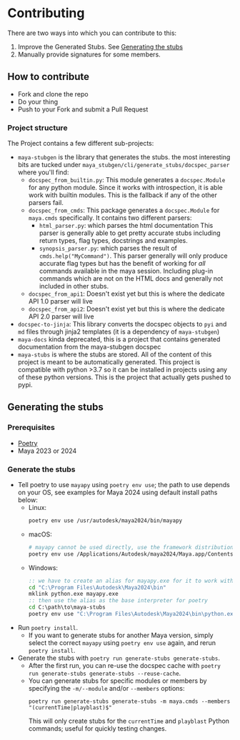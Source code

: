 # Contributing

There are two ways into which you can contribute to this:

1. Improve the Generated Stubs.
    See [Generating the stubs](#generating-the-stubs)
2. Manually provide signatures for some members.

## How to contribute

- Fork and clone the repo
- Do your thing
- Push to your Fork and submit a Pull Request

### Project structure
The Project contains a few different sub-projects:

- `maya-stubgen` is the library that generates the stubs.
  the most interesting bits are tucked under `maya_stubgen/cli/generate_stubs/docspec_parser` where you'll find:
    - `docspec_from_builtin.py`: This module generates a `docspec.Module` for any python module.
      Since it works with introspection, it is able work with builtin modules.
      This is the fallback if any of the other parsers fail.
    - `docspec_from_cmds`: This package generates a `docspec.Module` for `maya.cmds` specifically.
      It contains two different parsers:
        - `html_parser.py`: which parses the html documentation 
          This parser is generally able to get pretty accurate stubs including return types, flag types, docstrings and examples.
        - `synopsis_parser.py`: which parses the result of `cmds.help("MyCommand")`.
          This parser generally will only produce accurate flag types but has the benefit of working for _all_ commands available in the maya session. 
          Including plug-in commands which are not on the HTML docs and generally not included in other stubs.
    - `docspec_from_api1`: Doesn't exist yet but this is where the dedicate API 1.0 parser will live
    - `docspec_from_api2`: Doesn't exist yet but this is where the dedicate API 2.0 parser will live
- `docspec-to-jinja`: This library converts the docspec objects to `pyi` and `md` files through jinja2 templates (it is a dependency of `maya-stubgen`)
- `maya-docs` kinda deprecated, this is a project that contains generated documentation from the maya-stubgen docspec
- `maya-stubs` is where the stubs are stored.
    All of the content of this project is meant to be automatically generated.
    This project is compatible with python >3.7 so it can be installed in projects using any of these python versions.
    This is the project that actually gets pushed to pypi.

## Generating the stubs

### Prerequisites

- [Poetry](https://python-poetry.org/)
- Maya 2023 or 2024

### Generate the stubs

- Tell poetry to use `mayapy` using `poetry env use`; the path to use depends on your OS, see examples for Maya 2024 using default install paths below:
    - Linux:
      ```sh
      poetry env use /usr/autodesk/maya2024/bin/mayapy
      ```
    - macOS:
      ```sh
      # mayapy cannot be used directly, use the framework distribution instead
      poetry env use /Applications/Autodesk/maya2024/Maya.app/Contents/Frameworks/Python.framework/Versions/Current/bin/python3
      ```
    - Windows:
      ```bat
      :: we have to create an alias for mayapy.exe for it to work with venv
      cd "C:\Program Files\Autodesk\Maya2024\bin"
      mklink python.exe mayapy.exe
      :: then use the alias as the base interpreter for poetry
      cd C:\path\to\maya-stubs
      poetry env use "C:\Program Files\Autodesk\Maya2024\bin\python.exe"
      ```
- Run `poetry install`.
    - If you want to generate stubs for another Maya version, simply select the correct `mayapy` using `poetry env use` again, and rerun `poetry install`.
- Generate the stubs with `poetry run generate-stubs generate-stubs`.
    - After the first run, you can re-use the docspec cache with `poetry run generate-stubs generate-stubs --reuse-cache`.
    - You can generate stubs for specific modules or members by specifying the `-m/--module` and/or `--members` options:
      ```
      poetry run generate-stubs generate-stubs -m maya.cmds --members "(currentTime|playblast)$"
      ```
      This will only create stubs for the `currentTime` and `playblast` Python commands; useful for quickly testing changes.
